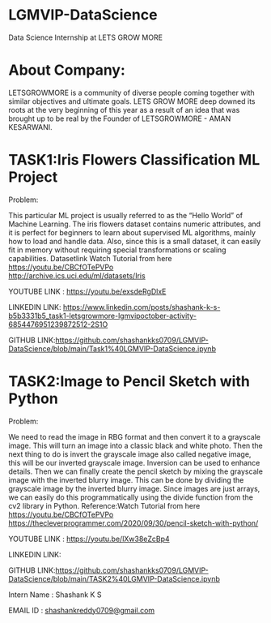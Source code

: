 # LGMVIP-DataScience
Data Science Internship at LETS GROW MORE

# About Company:

LETSGROWMORE is a community of diverse people coming together 
with similar objectives and ultimate goals. LETS GROW MORE deep downed its 
roots at the very beginning of this year as a result of an idea that was brought up 
to be real by the Founder of LETSGROWMORE - AMAN KESARWANI.

# TASK1:Iris Flowers Classification ML Project 

Problem:

This particular ML project is usually referred 
to as the “Hello World” of Machine Learning. The iris flowers 
dataset contains numeric attributes, and it is perfect for beginners to 
learn about supervised ML algorithms, mainly how to load and handle data. Also,
since this is a small dataset, it can easily fit in memory without requiring special transformations or scaling capabilities.
Datasetlink Watch Tutorial from here
https://youtu.be/CBCfOTePVPo  
http://archive.ics.uci.edu/ml/datasets/Iris

YOUTUBE LINK : https://youtu.be/exsdeRgDlxE

LINKEDIN LINK: https://www.linkedin.com/posts/shashank-k-s-b5b3331b5_task1-letsgrowmore-lgmvipoctober-activity-6854476951239872512-2S1O

GITHUB LINK:https://github.com/shashankks0709/LGMVIP-DataScience/blob/main/Task1%40LGMVIP-DataScience.ipynb

# TASK2:Image to Pencil Sketch with Python

Problem:

We need to read the image in RBG format and then convert it to a grayscale image.
This will turn an image into a classic black and white photo. 
Then the next thing to do is invert the grayscale image also called negative image,
this will be our inverted grayscale image. Inversion can be used to enhance details.
Then we can finally create the pencil sketch by mixing the grayscale image with the inverted blurry image. 
This can be done by dividing the grayscale image by the inverted blurry image. Since images are just arrays,
we can easily do this programmatically using the divide function from the cv2 library in Python. 
Reference:Watch Tutorial from here https://youtu.be/CBCfOTePVPo
https://thecleverprogrammer.com/2020/09/30/pencil-sketch-with-python/

YOUTUBE LINK : https://youtu.be/lXw38eZcBp4

LINKEDIN LINK:

GITHUB LINK:https://github.com/shashankks0709/LGMVIP-DataScience/blob/main/TASK2%40LGMVIP-DataScience.ipynb


Intern Name : Shashank K S

EMAIL ID : shashankreddy0709@gmail.com
